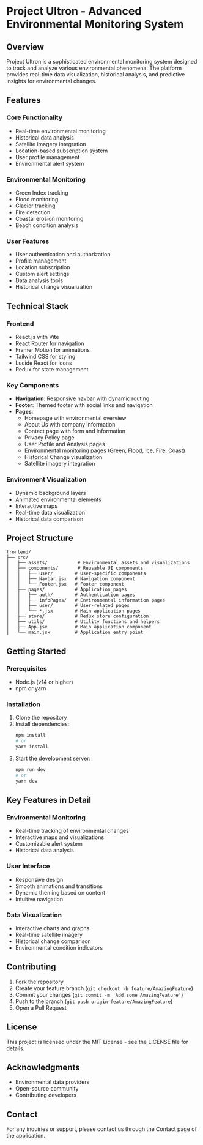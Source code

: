 # Project Ultron - Advanced Environmental Monitoring System

## Overview
Project Ultron is a sophisticated environmental monitoring system designed to track and analyze various environmental phenomena. The platform provides real-time data visualization, historical analysis, and predictive insights for environmental changes.

## Features

### Core Functionality
- Real-time environmental monitoring
- Historical data analysis
- Satellite imagery integration
- Location-based subscription system
- User profile management
- Environmental alert system

### Environmental Monitoring
- Green Index tracking
- Flood monitoring
- Glacier tracking
- Fire detection
- Coastal erosion monitoring
- Beach condition analysis

### User Features
- User authentication and authorization
- Profile management
- Location subscription
- Custom alert settings
- Data analysis tools
- Historical change visualization

## Technical Stack

### Frontend
- React.js with Vite
- React Router for navigation
- Framer Motion for animations
- Tailwind CSS for styling
- Lucide React for icons
- Redux for state management

### Key Components
- **Navigation**: Responsive navbar with dynamic routing
- **Footer**: Themed footer with social links and navigation
- **Pages**:
  - Homepage with environmental overview
  - About Us with company information
  - Contact page with form and information
  - Privacy Policy page
  - User Profile and Analysis pages
  - Environmental monitoring pages (Green, Flood, Ice, Fire, Coast)
  - Historical Change visualization
  - Satellite imagery integration

### Environment Visualization
- Dynamic background layers
- Animated environmental elements
- Interactive maps
- Real-time data visualization
- Historical data comparison

## Project Structure

```
frontend/
├── src/
│   ├── assets/           # Environmental assets and visualizations
│   ├── components/       # Reusable UI components
│   │   ├── user/        # User-specific components
│   │   ├── Navbar.jsx   # Navigation component
│   │   └── Footer.jsx   # Footer component
│   ├── pages/           # Application pages
│   │   ├── auth/        # Authentication pages
│   │   ├── infoPages/   # Environmental information pages
│   │   ├── user/        # User-related pages
│   │   └── *.jsx        # Main application pages
│   ├── store/           # Redux store configuration
│   ├── utils/           # Utility functions and helpers
│   ├── App.jsx          # Main application component
│   └── main.jsx         # Application entry point
```

## Getting Started

### Prerequisites
- Node.js (v14 or higher)
- npm or yarn

### Installation
1. Clone the repository
2. Install dependencies:
   ```bash
   npm install
   # or
   yarn install
   ```
3. Start the development server:
   ```bash
   npm run dev
   # or
   yarn dev
   ```

## Key Features in Detail

### Environmental Monitoring
- Real-time tracking of environmental changes
- Interactive maps and visualizations
- Customizable alert system
- Historical data analysis

### User Interface
- Responsive design
- Smooth animations and transitions
- Dynamic theming based on content
- Intuitive navigation

### Data Visualization
- Interactive charts and graphs
- Real-time satellite imagery
- Historical change comparison
- Environmental condition indicators

## Contributing
1. Fork the repository
2. Create your feature branch (`git checkout -b feature/AmazingFeature`)
3. Commit your changes (`git commit -m 'Add some AmazingFeature'`)
4. Push to the branch (`git push origin feature/AmazingFeature`)
5. Open a Pull Request

## License
This project is licensed under the MIT License - see the LICENSE file for details.

## Acknowledgments
- Environmental data providers
- Open-source community
- Contributing developers

## Contact
For any inquiries or support, please contact us through the Contact page of the application.
